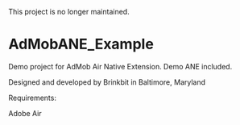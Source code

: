 This project is no longer maintained.

AdMobANE_Example
================

Demo project for AdMob Air Native Extension. Demo ANE included.

Designed and developed by Brinkbit in Baltimore, Maryland

Requirements:

Adobe Air
